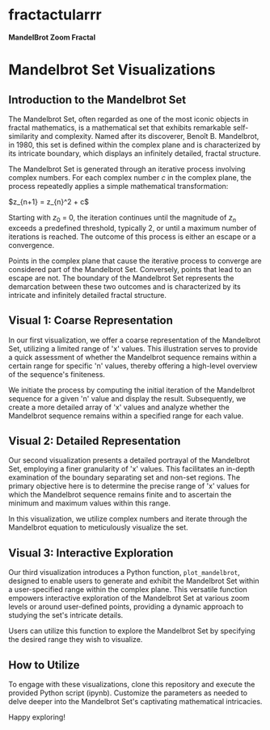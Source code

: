 # fractactularrr
**MandelBrot Zoom Fractal**

# Mandelbrot Set Visualizations

## Introduction to the Mandelbrot Set

The Mandelbrot Set, often regarded as one of the most iconic objects in fractal mathematics, is a mathematical set that exhibits remarkable self-similarity and complexity. Named after its discoverer, Benoît B. Mandelbrot, in 1980, this set is defined within the complex plane and is characterized by its intricate boundary, which displays an infinitely detailed, fractal structure.

The Mandelbrot Set is generated through an iterative process involving complex numbers. For each complex number $c$ in the complex plane, the process repeatedly applies a simple mathematical transformation:

$z_{n+1} = z_{n}^2 + c\$

Starting with $z_0$ = 0\, the iteration continues until the magnitude of $z_n$ exceeds a predefined threshold, typically 2, or until a maximum number of iterations is reached. The outcome of this process is either an escape or a convergence.

Points in the complex plane that cause the iterative process to converge are considered part of the Mandelbrot Set. Conversely, points that lead to an escape are not. The boundary of the Mandelbrot Set represents the demarcation between these two outcomes and is characterized by its intricate and infinitely detailed fractal structure.

## Visual 1: Coarse Representation

In our first visualization, we offer a coarse representation of the Mandelbrot Set, utilizing a limited range of 'x' values. This illustration serves to provide a quick assessment of whether the Mandelbrot sequence remains within a certain range for specific 'n' values, thereby offering a high-level overview of the sequence's finiteness.

We initiate the process by computing the initial iteration of the Mandelbrot sequence for a given 'n' value and display the result. Subsequently, we create a more detailed array of 'x' values and analyze whether the Mandelbrot sequence remains within a specified range for each value.

## Visual 2: Detailed Representation

Our second visualization presents a detailed portrayal of the Mandelbrot Set, employing a finer granularity of 'x' values. This facilitates an in-depth examination of the boundary separating set and non-set regions. The primary objective here is to determine the precise range of 'x' values for which the Mandelbrot sequence remains finite and to ascertain the minimum and maximum values within this range.

In this visualization, we utilize complex numbers and iterate through the Mandelbrot equation to meticulously visualize the set.

## Visual 3: Interactive Exploration

Our third visualization introduces a Python function, `plot_mandelbrot`, designed to enable users to generate and exhibit the Mandelbrot Set within a user-specified range within the complex plane. This versatile function empowers interactive exploration of the Mandelbrot Set at various zoom levels or around user-defined points, providing a dynamic approach to studying the set's intricate details.

Users can utilize this function to explore the Mandelbrot Set by specifying the desired range they wish to visualize.

## How to Utilize

To engage with these visualizations, clone this repository and execute the provided Python script (ipynb). Customize the parameters as needed to delve deeper into the Mandelbrot Set's captivating mathematical intricacies.

Happy exploring!
